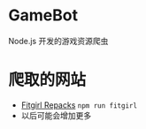 # GameBot

Node.js 开发的游戏资源爬虫

# 爬取的网站

- [Fitgirl Repacks](https://fitgirl-repacks.site/) `npm run fitgirl`
- 以后可能会增加更多
